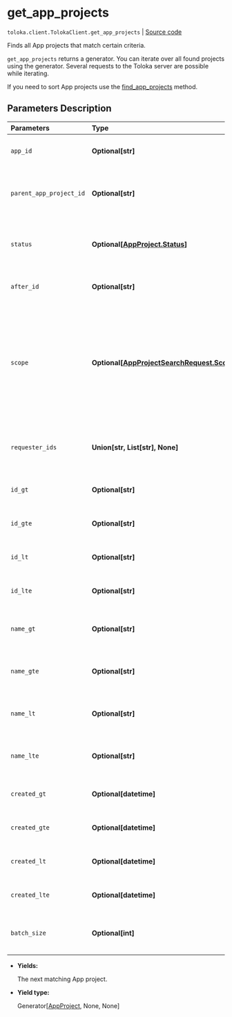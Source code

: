 # get_app_projects
`toloka.client.TolokaClient.get_app_projects` | [Source code](https://github.com/Toloka/toloka-kit/blob/v1.1.2/src/client/__init__.py#L3562)

Finds all App projects that match certain criteria.


`get_app_projects` returns a generator. You can iterate over all found projects using the generator. Several requests to the Toloka server are possible while iterating.

If you need to sort App projects use the [find_app_projects](toloka.client.TolokaClient.find_app_projects.md) method.

## Parameters Description

| Parameters | Type | Description |
| :----------| :----| :-----------|
`app_id`|**Optional\[str\]**|<p>Projects created using the solution with the specified ID.</p>
`parent_app_project_id`|**Optional\[str\]**|<p>Projects cloned from the project with the specified ID. Projects can be cloned in the web version of Toloka.</p>
`status`|**Optional\[[AppProject.Status](toloka.client.app.AppProject.Status.md)\]**|<p>App project status. Refer to the [AppProject.Status](toloka.client.app.AppProject.Status.md) page for more information on the available `status` values.</p>
`after_id`|**Optional\[str\]**|<p>The ID of a project used for cursor pagination.</p>
`scope`|**Optional\[[AppProjectSearchRequest.Scope](toloka.client.search_requests.AppProjectSearchRequest.Scope.md)\]**|<p>Values:</p> <ul> <li>`&#x27;MY&#x27;` — Projects created by you.</li> <li>`&#x27;COMPANY&#x27;` — Projects created by requesters from your company.</li> <li>`&#x27;REQUESTER_LIST&#x27;` — Projects created by requesters in the `requester_ids` list.</li> </ul>
`requester_ids`|**Union\[str, List\[str\], None\]**|<p>A list with requester IDs separated by a comma. Use the list with parameter `scope = REQUESTER_LIST`.</p>
`id_gt`|**Optional\[str\]**|<p>Projects with IDs greater than the specified value.</p>
`id_gte`|**Optional\[str\]**|<p>Projects with IDs greater than or equal to the specified value.</p>
`id_lt`|**Optional\[str\]**|<p>Projects with IDs less than the specified value.</p>
`id_lte`|**Optional\[str\]**|<p>Projects with IDs less than or equal to the specified value.</p>
`name_gt`|**Optional\[str\]**|<p>Projects with a name lexicographically greater than the specified value.</p>
`name_gte`|**Optional\[str\]**|<p>Projects with a name lexicographically greater than or equal to the specified value.</p>
`name_lt`|**Optional\[str\]**|<p>Projects with a name lexicographically less than the specified value.</p>
`name_lte`|**Optional\[str\]**|<p>Projects with a name lexicographically less than or equal to the specified value.</p>
`created_gt`|**Optional\[datetime\]**|<p>Projects created after the specified date.</p>
`created_gte`|**Optional\[datetime\]**|<p>Projects created after or on the specified date.</p>
`created_lt`|**Optional\[datetime\]**|<p>Projects created before the specified date.</p>
`created_lte`|**Optional\[datetime\]**|<p>Projects created before or on the specified date.</p>
`batch_size`|**Optional\[int\]**|<p>Returned projects limit for each request. The maximum batch_size is 5000.</p>

* **Yields:**

  The next matching App project.

* **Yield type:**

  Generator\[[AppProject](toloka.client.app.AppProject.md), None, None\]

